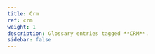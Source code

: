 ```yaml
---
title: Crm
ref: crm
weight: 1
description: Glossary entries tagged **CRM**.
sidebar: false
---
```


